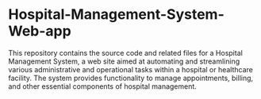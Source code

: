 # Hospital-Management-System-Web-app
This repository contains the source code and related files for a Hospital Management System, a web site aimed at automating and streamlining various administrative and operational tasks within a hospital or healthcare facility. The system provides functionality to manage appointments, billing, and other essential components of hospital management.
